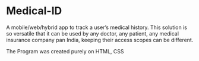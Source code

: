 # Medical-ID
A mobile/web/hybrid app to track a user’s medical history. This solution
is so versatile that it can be used by any doctor, any patient, any medical
insurance company pan India, keeping their access scopes can be different.

The Program was created purely on HTML, CSS 
